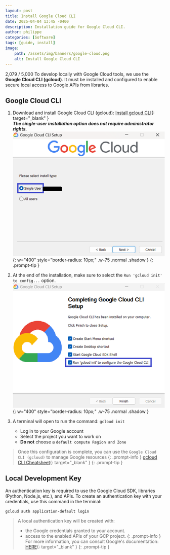 ```yaml
---
layout: post
title: Install Google Cloud CLI
date: 2025-04-04 13:45 -0400
description: Installation guide for Google Cloud CLI.
author: philippe
categories: [Software]
tags: [guide, install]
image: 
    path: /assets/img/banners/google-cloud.png
    alt: Install Google Cloud CLI
---
```



2,079 / 5,000
To develop locally with Google Cloud tools, we use the **Google Cloud CLI (gcloud)**. It must be installed and configured to enable secure local access to Google APIs from libraries.

## Google Cloud CLI

1. Download and install Google Cloud CLI (gcloud): [Install gcloud CLI](https://cloud.google.com/sdk/docs/install?hl=en){: target="_blank" }  
    ***The single-user installation option does not require administrator rights.***  
    ![installation 1](/assets/img/installation/gcloud/installation_1.png){: w="400" style="border-radius: 10px;" .w-75 .normal .shadow }
{: .prompt-tip }

1. At the end of the installation, make sure to select the `Run 'gcloud init' to config...` option.  
    ![installation 2](/assets/img/installation/gcloud/installation_2.png){: w="400" style="border-radius: 10px;" .w-75 .normal .shadow }

1. A terminal will open to run the command: `gcloud init`
    - Log in to your Google account
    - Select the project you want to work on
    - **Do not** choose a `default compute Region and Zone`

> Once this configuration is complete, you can use the `Google Cloud CLI (gcloud)` to manage Google resources
{: .prompt-info }
> [gcloud CLI Cheatsheet](https://cloud.google.com/sdk/docs/cheatsheet?hl=en){: target="_blank" }
{: .prompt-tip }

## Local Development Key

An authentication key is required to use the Google Cloud SDK, libraries (Python, Node.js, etc.), and APIs. To create an authentication key with your credentials, use this command in the terminal:

```shell
gcloud auth application-default login
```

> A local authentication key will be created with:
>
> - the Google credentials granted to your account.
> - access to the enabled APIs of your GCP project.
{: .prompt-info }
> For more information, you can consult Google's documentation: [HERE](https://cloud.google.com/docs/authentication/provide-credentials-adc?hl=en#how-to){: target="_blank" }
{: .prompt-tip }
